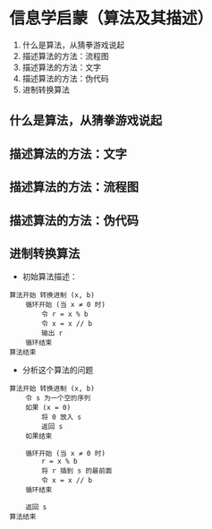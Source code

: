 # 信息学启蒙（算法及其描述）

1. 什么是算法，从猜拳游戏说起
1. 描述算法的方法：流程图
1. 描述算法的方法：文字
1. 描述算法的方法：伪代码
1. 进制转换算法

		
## 什么是算法，从猜拳游戏说起

		
## 描述算法的方法：文字

		
## 描述算法的方法：流程图

		
## 描述算法的方法：伪代码

		
## 进制转换算法

- 初始算法描述：

```plain []
算法开始 转换进制 (x, b)
    循环开始 (当 x ≠ 0 时)
        令 r = x % b
        令 x = x // b
        输出 r
    循环结束
算法结束
```

	
- 分析这个算法的问题

```plain []
算法开始 转换进制 (x, b)
    令 s 为一个空的序列
    如果 (x = 0)
        将 0 放入 s
        返回 s
    如果结束

    循环开始 (当 x ≠ 0 时)
        r = x % b
        将 r 插到 s 的最前面
        令 x = x // b
    循环结束

    返回 s
算法结束
```

